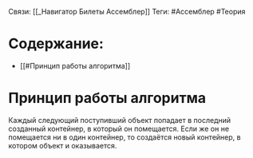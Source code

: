 Связи: [[_Навигатор Билеты Ассемблер]]
Теги: #Ассемблер #Теория 

# Содержание:
- [[#Принцип работы алгоритма]]

# Принцип работы алгоритма

Каждый следующий поступивший объект попадает в последний созданный контейнер, в который он помещается. Если же он не помещается ни в один контейнер, то создаётся новый контейнер, в котором объект и оказывается.